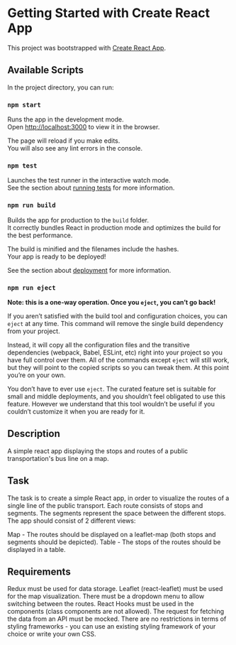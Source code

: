 # Getting Started with Create React App

This project was bootstrapped with [Create React App](https://github.com/facebook/create-react-app).

## Available Scripts

In the project directory, you can run:

### `npm start`

Runs the app in the development mode.\
Open [http://localhost:3000](http://localhost:3000) to view it in the browser.

The page will reload if you make edits.\
You will also see any lint errors in the console.

### `npm test`

Launches the test runner in the interactive watch mode.\
See the section about [running tests](https://facebook.github.io/create-react-app/docs/running-tests) for more information.

### `npm run build`

Builds the app for production to the `build` folder.\
It correctly bundles React in production mode and optimizes the build for the best performance.

The build is minified and the filenames include the hashes.\
Your app is ready to be deployed!

See the section about [deployment](https://facebook.github.io/create-react-app/docs/deployment) for more information.

### `npm run eject`

**Note: this is a one-way operation. Once you `eject`, you can’t go back!**

If you aren’t satisfied with the build tool and configuration choices, you can `eject` at any time. This command will remove the single build dependency from your project.

Instead, it will copy all the configuration files and the transitive dependencies (webpack, Babel, ESLint, etc) right into your project so you have full control over them. All of the commands except `eject` will still work, but they will point to the copied scripts so you can tweak them. At this point you’re on your own.

You don’t have to ever use `eject`. The curated feature set is suitable for small and middle deployments, and you shouldn’t feel obligated to use this feature. However we understand that this tool wouldn’t be useful if you couldn’t customize it when you are ready for it.

## Description

A simple react app displaying the stops and routes of a public transportation's bus line on a map.

## Task

The task is to create a simple React app, in order to visualize the routes of a single line of the public transport. Each route consists of stops and segments. The segments represent the space between the different stops. The app should consist of 2 different views:

Map - The routes should be displayed on a leaflet-map (both stops and segments should be depicted).
Table - The stops of the routes should be displayed in a table.

##	Requirements

Redux must be used for data storage.
Leaflet (react-leaflet) must be used for the map visualization.
There must be a dropdown menu to allow switching between the routes.
React Hooks must be used in the components (class components are not allowed).
The request for fetching the data from an API must be mocked.
There are no restrictions in terms of styling frameworks - you can use an existing styling framework of your choice or write your own CSS.
